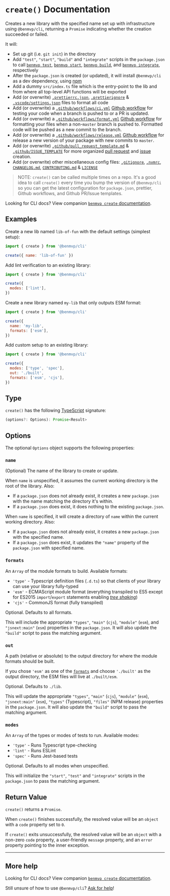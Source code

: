 # `create()` Documentation

Creates a new library with the specified name set up with infrastructure using `@benmvp/cli`, returning a `Promise` indicating whether the creation succeeded or failed.

It will:

- Set up git (i.e. `git init`) in the directory
- Add `"test"`, `"start"`, `"build"` and `"integrate"` scripts in the `package.json` to call [`benmvp test`](test.md), [`benmvp start`](start.md), [`benmvp build`](build.md), and [`benmvp integrate`](integrate.md), respectively
- After the `package.json` is created (or updated), it will install `@benmvp/cli` as a dev dependency, using [npm](https://docs.npmjs.com/)
- Add a dummy `src/index.ts` file which is the entry-point to the lib and from where all top-level API functions will be exported
- Add (or overwrite) [`.prettierrc.json`](https://github.com/benmvp/benmvp-cli/blob/master/.prettierrc.json), [`.prettierignore`](https://github.com/benmvp/benmvp-cli/blob/master/.prettierignore) & [`.vscode/settings.json`](https://github.com/benmvp/benmvp-cli/blob/master/.vscode/settings.json) files to format all code
- Add (or overwrite) a [`.github/workflows/ci.yml`](https://github.com/benmvp/benmvp-cli/blob/master/.github/workflows/ci.yml) [Github workflow](https://help.github.com/en/actions) for testing your code when a branch is pushed to or a PR is updated.
- Add (or overwrite) a [`.github/workflows/format.yml`](https://github.com/benmvp/benmvp-cli/blob/master/.github/workflows/format.yml) [Github workflow](https://help.github.com/en/actions) for formatting your files when a non-`master` branch is pushed to. Formatted code will be pushed as a new commit to the branch.
- Add (or overwrite) a [`.github/workflows/release.yml`](https://github.com/benmvp/benmvp-cli/blob/master/.github/workflows/release.yml) [Github workflow](https://help.github.com/en/actions) for release a new version of your package with new commits to `master`.
- Add (or overwrite) [`.github/pull_request_template.md`](https://github.com/benmvp/benmvp-cli/blob/master/.github/pull_request_template.md) & [`.github/ISSUE_TEMPLATE`](https://github.com/benmvp/benmvp-cli/tree/master/.github/ISSUE_TEMPLATE) for more organized [pull request](https://help.github.com/en/github/building-a-strong-community/creating-a-pull-request-template-for-your-repository) and [issue](https://help.github.com/en/github/building-a-strong-community/configuring-issue-templates-for-your-repository) creation.
- Add (or overwrite) other miscellaneous config files: [`.gitignore`](https://github.com/benmvp/benmvp-cli/blob/master/.gitignore), [`.nvmrc`](https://github.com/benmvp/benmvp-cli/blob/master/.nvmrc), [`CHANGELOG.md`](https://github.com/benmvp/benmvp-cli/blob/master/CHANGELOG.md), [`CONTRIBUTING.md`](https://github.com/benmvp/benmvp-cli/blob/master/CONTRIBUTING.md) & [`LICENSE`](https://github.com/benmvp/benmvp-cli/blob/master/LICENSE)

> NOTE: `create()` can be called multiple times on a repo. It's a good idea to call `create()` every time you bump the version of `@benmvp/cli` so you can get the latest configuration for `package.json`, prettier, Github workflows, and Github PR/Issue templates.

Looking for CLI docs? View companion [`benmvp create` documentation](../cli/create.md).

## Examples

Create a new lib named `lib-of-fun` with the default settings (simplest setup):

```js
import { create } from '@benmvp/cli'

create({ name: 'lib-of-fun' })
```

Add lint verification to an existing library:

```js
import { create } from '@benmvp/cli'

create({
  modes: ['lint'],
})
```

Create a new library named `my-lib` that only outputs ESM format:

```js
import { create } from '@benmvp/cli'

create({
  name: 'my-lib',
  formats: ['esm'],
})
```

Add custom setup to an existing library:

```js
import { create } from '@benmvp/cli'

create({
  modes: ['type', 'spec'],
  out: './built',
  formats: ['esm', 'cjs'],
})
```

## Type

`create()` has the following [TypeScript](https://www.typescriptlang.org/) signature:

```js
(options?: Options): Promise<Result>
```

## Options

The optional `Options` object supports the following properties:

### `name`

(Optional) The name of the library to create or update.

When `name` is unspecified, it assumes the current working directory is the root of the library. Also:

- If a `package.json` does not already exist, it creates a new `package.json` with the name matching the directory it's within.
- If a `package.json` does exist, it does nothing to the existing `package.json`.

When `name` is specified, it will create a directory of `name` within the current working directory. Also:

- If a `package.json` does not already exist, it creates a new `package.json` with the specified name.
- If a `package.json` does exist, it updates the `"name"` property of the `package.json` with specified name.

### `formats`

An `Array` of the module formats to build. Available formats:

- `'type'` - Typescript definition files (`.d.ts`) so that clients of your library can use your library fully-typed
- `'esm'` - ECMAScript module format (everything transpiled to ES5 except for ES2015 `import`/`export` statements enabling [_tree shaking_](https://webpack.js.org/guides/tree-shaking/))
- `'cjs'` - CommonJS format (fully transpiled)

Optional. Defaults to all formats.

This will include the appropriate `"types"`, `"main"` (`cjs`), `"module"` (`esm`), and `"jsnext:main"` (`esm`) properties in the `package.json`. It will also update the `"build"` script to pass the matching argument.

### `out`

A path (relative or absolute) to the output directory for where the module formats should be built.

If you chose `'esm'` as one of the [`formats`](#formats) and choose `'./built'` as the output directory, the ESM files will live at `./built/esm`.

Optional. Defaults to `./lib`.

This will update the appropriate `"types"`, `"main"` (`cjs`), `"module"` (`esm`), `"jsnext:main"` (`esm`), `"types"` (Typescript), `"files"` (NPM release) properties in the `package.json`. It will also update the `"build"` script to pass the matching argument.

### `modes`

An `Array` of the types or modes of tests to run. Available modes:

- `'type'` - Runs Typescript type-checking
- `'lint'` - Runs ESLint
- `'spec'` - Runs Jest-based tests

Optional. Defaults to all modes when unspecified.

This will initialize the `"start"`, `"test"` and `"integrate"` scripts in the `package.json` to pass the matching argument.

## Return Value

`create()` returns a `Promise`.

When `create()` finishes successfully, the resolved value will be an `object` with a `code` property set to `0`.

If `create()` exits unsuccessfully, the resolved value will be an `object` with a non-zero `code` property, a user-friendly `message` property, and an `error` property pointing to the inner exception.

---

## More help

Looking for CLI docs? View companion [`benmvp create` documentation](../cli/create.md).

Still unsure of how to use `@benmvp/cli`? [Ask for help](https://github.com/benmvp/benmvp-cli/issues)!
